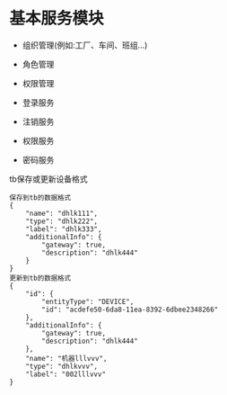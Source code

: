 # 基本服务模块

* 组织管理(例如:工厂、车间、班组...)
* 角色管理
* 权限管理

* 登录服务
* 注销服务
* 权限服务
* 密码服务


tb保存或更新设备格式

    保存到tb的数据格式
    {
        "name": "dhlk111",
        "type": "dhlk222",
        "label": "dhlk333",
        "additionalInfo": {
            "gateway": true,
            "description": "dhlk444"
        }
    }
    更新到tb的数据格式
    {
        "id": {
            "entityType": "DEVICE",
            "id": "acdefe50-6da8-11ea-8392-6dbee2348266"
        },
        "additionalInfo": {
            "gateway": true,
            "description": "dhlk444"
        },
        "name": "机器lllvvv",
        "type": "dhlkvvv",
        "label": "002lllvvv"
    }